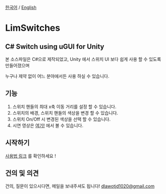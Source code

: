 [한국어](https://github.com/dlawotjd1020/LimSwitches/blob/master/README.md)  /  [English](https://github.com/dlawotjd1020/LimSwitches/blob/master/README.en.md)

LimSwitches
===========
C# Switch using uGUI for Unity
-----------------------------
본 소스파일은 C#으로 제작되었고, Unity 에서 스위치 UI 보다 쉽게 사용 할 수 있도록 만들어졌으며

누구나 제약 없이 어느 분야에서든 사용 하실 수 있습니다.


## 기능
1. 스위치 핸들의 최대 x축 이동 거리를 설정 할 수 있습니다.
2. 스위치의 배경, 스위치 핸들의 색상을 변경 할 수 있습니다.
3. 스위치 On/Off 시 변경된 색상을 선택 할 수 있습니다.
4. 시연 영상은 [여기!]() 에서 볼 수 있습니다.


## 시작하기
[사용법 링크](https://blog.naver.com/lonely_2/221674536233) 를 확인하세요 !

## 건의 및 의견
건의, 질문이 있으시다면, 메일을 보내주셔도 됩니다!
dlawotjd1020@gmail.com